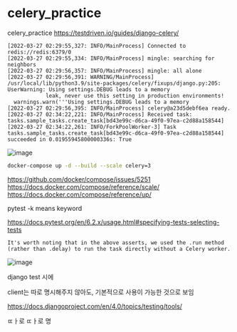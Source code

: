 # celery_practice
celery_practice
https://testdriven.io/guides/django-celery/

```shell
[2022-03-27 02:29:55,327: INFO/MainProcess] Connected to redis://redis:6379/0
[2022-03-27 02:29:55,334: INFO/MainProcess] mingle: searching for neighbors
[2022-03-27 02:29:56,357: INFO/MainProcess] mingle: all alone
[2022-03-27 02:29:56,391: WARNING/MainProcess] /usr/local/lib/python3.9/site-packages/celery/fixups/django.py:205: UserWarning: Using settings.DEBUG leads to a memory
            leak, never use this setting in production environments!
  warnings.warn('''Using settings.DEBUG leads to a memory
[2022-03-27 02:29:56,395: INFO/MainProcess] celery@a23d5debf6ea ready.
[2022-03-27 02:34:22,221: INFO/MainProcess] Received task: tasks.sample_tasks.create_task[bd43e99c-d6ca-49f0-97ea-c2d88a158544]  
[2022-03-27 02:34:22,261: INFO/ForkPoolWorker-3] Task tasks.sample_tasks.create_task[bd43e99c-d6ca-49f0-97ea-c2d88a158544] succeeded in 0.01955945800000336s: True
```

![image](https://user-images.githubusercontent.com/45473846/160268521-8dc16f55-c824-42fd-8045-b63045bad752.png)

```sh
docker-compose up -d --build --scale celery=3
```

https://github.com/docker/compose/issues/5251
https://docs.docker.com/compose/reference/scale/
https://docs.docker.com/compose/reference/up/


pytest -k means keyword

https://docs.pytest.org/en/6.2.x/usage.html#specifying-tests-selecting-tests

```
It's worth noting that in the above asserts, we used the .run method (rather than .delay) to run the task directly without a Celery worker.

```

![image](https://user-images.githubusercontent.com/45473846/160268777-76419dc6-453c-4265-b9ea-cce1311ca2b8.png)

django test 시에


client는 따로 명시해주지 않아도, 기본적으로 사용이 가능한 것으로 보임

https://docs.djangoproject.com/en/4.0/topics/testing/tools/


ㄸㅏ로 
ㄸㅏ로 명

